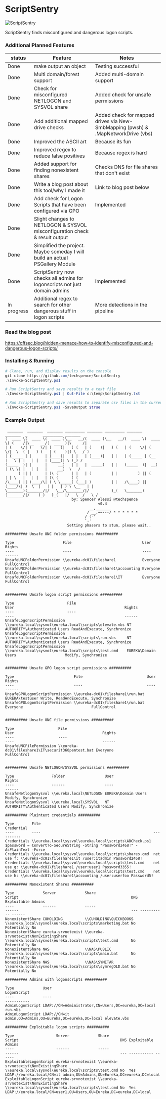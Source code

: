 # ScriptSentry
![ScriptSentry](ScriptSentry.png)

ScriptSentry finds misconfigured and dangerous logon scripts.

### Additional Planned Features
| status | Feature | Notes |
| ------ | ------ | ------ |
| Done | make output an object | Testing successful
| Done | Multi domain/forest support | Added multi-domain support |
| Done | Check for misconfigured NETLOGON and SYSVOL share | Added check for unsafe permissions |
| Done | Add additional mapped drive checks | Added check for mapped drives via New-SmbMapping (pwsh) & .MapNetworkDrive (vbs)|
| Done | Improved the ASCII art | Because its fun|
| Done | Improved regex to reduce false positives | Because regex is hard|
| Done | Added support for finding nonexistent shares | Checks DNS for file shares that don't exist|
| Done | Write a blog post about this tool/why I made it | Link to blog post below|
| Done | Add check for Logon Scripts that have been configured via GPO | Implemented|
| Done | Slight changes to NETLOGON & SYSVOL misconfiguration check & result output|
| Done | Simplified the project. Maybe someday I will build an actual PSGallery Module|
| Done | ScriptSentry now checks all admins for logonscripts not just domain admins| Implemented|
| In progress | Additional regex to search for other dangerous stuff in logon scripts | More detections in the pipeline |

### Read the blog post
https://offsec.blog/hidden-menace-how-to-identify-misconfigured-and-dangerous-logon-scripts/

### Installing & Running
```PowerShell
# Clone, run, and display results on the console
git clone https://github.com/techspence/ScriptSentry
.\Invoke-ScriptSentry.ps1

# Run ScriptSentry and save results to a text file
.\Invoke-ScriptSentry.ps1 | Out-File c:\temp\ScriptSentry.txt

# Run ScriptSentry and save results to separate csv files in the current directory
.\Invoke-ScriptSentry.ps1 -SaveOutput $true


```

### Example Output
```
 _______  _______  _______ _________ _______ _________ _______  _______  _       _________ _______
(  ____ \(  ____ \(  ____ )\__   __/(  ____ )\__   __/(  ____ \(  ____ \( (    /|\__   __/(  ____ )|\     /|
| (    \/| (    \/| (    )|   ) (   | (    )|   ) (   | (    \/| (    \/|  \  ( |   ) (   | (    )|( \   / )
| (_____ | |      | (____)|   | |   | (____)|   | |   | (_____ | (__    |   \ | |   | |   | (____)| \ (_) /
(_____  )| |      |     __)   | |   |  _____)   | |   (_____  )|  __)   | (\ \) |   | |   |     __)  \   /
      ) || |      | (\ (      | |   | (         | |         ) || (      | | \   |   | |   | (\ (      ) (
/\____) || (____/\| ) \ \_____) (___| )         | |   /\____) || (____/\| )  \  |   | |   | ) \ \__   | |
\_______)(_______/|/   \__/\_______/|/          )_(   \_______)(_______/|/    )_)   )_(   |/   \__/   \_/
                              by: Spencer Alessi @techspence
                                          v0.4
                                      __,_______
                                     / __.==---/ * * * * * *
                                    / (-'
                                    `-'
                            Setting phasers to stun, please wait..

########## Unsafe UNC folder permissions ##########

Type                      File                                User          Rights
----                      ----                                ----          ------
UnsafeUNCFolderPermission \\eureka-dc01\fileshare1            Everyone FullControl
UnsafeUNCFolderPermission \\eureka-dc01\fileshare1\accounting Everyone FullControl
UnsafeUNCFolderPermission \\eureka-dc01\fileshare1\IT         Everyone FullControl


########## Unsafe logon script permissions ##########

Type                        File                                                   User                                                  Rights
----                        ----                                                   ----                                                  ------
UnsafeLogonScriptPermission \\eureka.local\sysvol\eureka.local\scripts\elevate.vbs NT AUTHORITY\Authenticated Users ReadAndExecute, Synchronize
UnsafeLogonScriptPermission \\eureka.local\sysvol\eureka.local\scripts\run.vbs     NT AUTHORITY\Authenticated Users ReadAndExecute, Synchronize
UnsafeLogonScriptPermission \\eureka.local\sysvol\eureka.local\scripts\test.cmd    EUREKA\Domain Users                      Modify, Synchronize


########## Unsafe GPO logon script permissions ##########

Type                           File                             User                                        Rights
----                           ----                             ----                                        ------
UnsafeGPOLogonScriptPermission \\eureka-dc01\fileshare1\run.bat EUREKA\testuser Write, ReadAndExecute, Synchronize
UnsafeGPOLogonScriptPermission \\eureka-dc01\fileshare1\run.bat Everyone                               FullControl


########## Unsafe UNC file permissions ##########

Type                    File                                              User                                        Rights
----                    ----                                              ----                                        ------
UnsafeUNCFilePermission \\eureka-dc01\fileshare1\IT\securit360pentest.bat Everyone                               FullControl


########## Unsafe NETLOGON/SYSVOL permissions ##########

Type                 Folder                  User                                          Rights
----                 ------                  ----                                          ------
UnsafeNetlogonSysvol \\eureka.local\NETLOGON EUREKA\Domain Users              Modify, Synchronize
UnsafeNetlogonSysvol \\eureka.local\SYSVOL   NT AUTHORITY\Authenticated Users Modify, Synchronize

########## Plaintext credentials ##########

Type        File                                                   Credential
----        ----                                                   ----------
Credentials \\eureka.local\sysvol\eureka.local\scripts\ADCheck.ps1 $password = ConvertTo-SecureString -String "Password2468!" -AsPlainText -Force
Credentials \\eureka.local\sysvol\eureka.local\scripts\shares.cmd  net use f: \\eureka-dc01\fileshare1\it /user:itadmin Password2468!
Credentials \\eureka.local\sysvol\eureka.local\scripts\test.cmd    net use g: \\eureka-dc01\fileshare1 /user:user1 Password3355!
Credentials \\eureka.local\sysvol\eureka.local\scripts\test.cmd    net use h: \\eureka-dc01\fileshare1\accounting /user:userfoo Password5!

########## Nonexistent Shares ##########

Type             Server             Share                                 Script                                                   DNS Exploitable Admins
----             ------             -----                                 ------                                                   --- ----------- ------
NonexistentShare CUHOLDING          \\CUHOLDING\QUICKBOOKS                \\eureka.local\sysvol\eureka.local\scripts\marketing.bat No  Potentially No    
NonexistentShare eureka-srvnotexist \\eureka-srvnotexist\NonExistingShare \\eureka.local\sysvol\eureka.local\scripts\test.cmd      No  Potentially No    
NonexistentShare NAS                \\NAS\PUBLIC                          \\eureka.local\sysvol\eureka.local\scripts\main.bat      No  Potentially No    
NonexistentShare NAS                \\NAS\SYMITAR                         \\eureka.local\sysvol\eureka.local\scripts\symregOLD.bat No  Potentially No    

########## Admins with logonscripts ##########

Type             User                                                      LogonScript
----             ----                                                      -----------
AdminLogonScript LDAP://CN=Administrator,CN=Users,DC=eureka,DC=local       run.vbs
AdminLogonScript LDAP://CN=it admin,OU=Admins,OU=Eureka,DC=eureka,DC=local elevate.vbs

########## Exploitable logon scripts ##########

Type                   Server             Share                                 Script                                              DNS Exploitable Admins                                                                
----                   ------             -----                                 ------                                              --- ----------- ------                                                                
ExploitableLogonScript eureka-srvnotexist \\eureka-srvnotexist\NonExistingShare \\eureka.local\sysvol\eureka.local\scripts\test.cmd No  Yes  LDAP://eureka.local/CN=it admin,OU=Admins,OU=Eureka,DC=eureka,DC=local
ExploitableLogonScript eureka-srvnotexist \\eureka-srvnotexist\NonExistingShare \\eureka.local\sysvol\eureka.local\scripts\test.cmd No  Yes  LDAP://eureka.local/CN=user1,OU=Users,OU=Eureka,DC=eureka,DC=local  
```